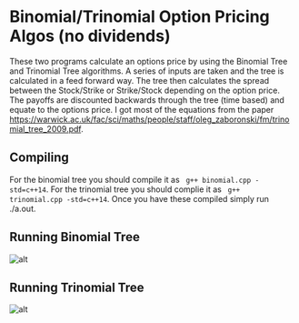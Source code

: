 # Binomial/Trinomial Option Pricing Algos (no dividends)
These two programs calculate an options price by using the Binomial Tree and Trinomial Tree algorithms. A series of inputs are taken and the tree is calculated in a feed forward way. The tree then calculates the spread between the Stock/Strike or Strike/Stock depending on the option price. The payoffs are discounted backwards through the tree (time based) and equate to the options price. I got most of the equations from the paper https://warwick.ac.uk/fac/sci/maths/people/staff/oleg_zaboronski/fm/trinomial_tree_2009.pdf.

## Compiling
For the binomial tree you should compile it as ``` g++ binomial.cpp -std=c++14```. For the trinomial tree you should complie it as ``` g++ trinomial.cpp -std=c++14```. Once you have these compiled simply run ./a.out.

## Running Binomial Tree
![alt](https://github.com/marscolony2040/Option-Pricing-Binomial-Trinomial-Trees/blob/main/images/binomial.png)

## Running Trinomial Tree
![alt](https://github.com/marscolony2040/Option-Pricing-Binomial-Trinomial-Trees/blob/main/images/trinomial.png)
